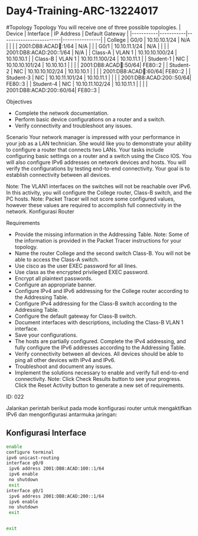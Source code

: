 # Day4-Training-ARC-13224017
#Topology
Topology You will receive one of three possible topologies.
| Device    | Interface | IP Address              | Default Gateway |
|-----------|-----------|-------------------------|----------------|
| College   | G0/0      | 10.10.10.1/24           | N/A            |
|           |           | 2001:DB8:ACAD:100::1/64 | N/A            |
|           | G0/1      | 10.10.11.1/24           | N/A            |
|           |           | 2001:DB8:ACAD:200::1/64 | N/A            |
| Class-A   | VLAN 1    | 10.10.10.100/24         | 10.10.10.1     |
| Class-B   | VLAN 1    | 10.10.11.100/24         | 10.10.11.1     |
| Student-1 | NIC       | 10.10.10.101/24         | 10.10.10.1     |
|           |           | 2001:DB8:ACAD:100::50/64| FE80::2        |
| Student-2 | NIC       | 10.10.10.102/24         | 10.10.10.1     |
|           |           | 2001:DB8:ACAD:100::60/64| FE80::2        |
| Student-3 | NIC       | 10.10.11.101/24         | 10.10.11.1     |
|           |           | 2001:DB8:ACAD:200::50/64| FE80::3        |
| Student-4 | NIC       | 10.10.11.102/24         | 10.10.11.1     |
|           |           | 2001:DB8:ACAD:200::60/64| FE80::3        |

Objectives
- Complete the network documentation.
- Perform basic device configurations on a router and a switch.
- Verify connectivity and troubleshoot any issues.

Scenario
Your network manager is impressed with your performance in your job as a LAN technician. She would like you to demonstrate your ability to configure a router that connects two LANs. Your tasks include configuring basic settings on a router and a switch using the Cisco IOS. You will also configure IPv6 addresses on network devices and hosts. You will verify the configurations by testing end-to-end connectivity. Your goal is to establish connectivity between all devices.

Note: The VLAN1 interfaces on the switches will not be reachable over IPv6.
In this activity, you will configure the College router, Class-B switch, and the PC hosts.
Note: Packet Tracer will not score some configured values, however these values are required to accomplish full connectivity in the network.
Konfigurasi Router

Requirements
- Provide the missing information in the Addressing Table.
  Note: Some of the information is provided in the Packet Tracer instructions for your topology.
- Name the router College and the second switch Class-B. You will not be able to access the Class-A switch.
- Use cisco as the user EXEC password for all lines.
- Use class as the encrypted privileged EXEC password.
- Encrypt all plaintext passwords.
- Configure an appropriate banner.
- Configure IPv4 and IPv6 addressing for the College router according to the Addressing Table.
- Configure IPv4 addressing for the Class-B switch according to the Addressing Table.
- Configure the default gateway for Class-B switch.
- Document interfaces with descriptions, including the Class-B VLAN 1 interface.
- Save your configurations.
- The hosts are partially configured. Complete the IPv4 addressing, and fully configure the IPv6 addresses according to the Addressing Table.
- Verify connectivity between all devices. All devices should be able to ping all other devices with IPv4 and IPv6.
- Troubleshoot and document any issues.
- Implement the solutions necessary to enable and verify full end-to-end connectivity.
  Note: Click Check Results button to see your progress. Click the Reset Activity button to generate a new set of requirements.

ID: 022

Jalankan perintah berikut pada mode konfigurasi router untuk mengaktifkan IPv6 dan mengonfigurasi antarmuka jaringan:
## Konfigurasi Interface

```bash
enable
configure terminal
ipv6 unicast-routing
interface g0/0
 ipv6 address 2001:DB8:ACAD:100::1/64
 ipv6 enable
 no shutdown
 exit
interface g0/1
 ipv6 address 2001:DB8:ACAD:200::1/64
 ipv6 enable
 no shutdown
 exit


exit

